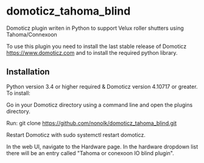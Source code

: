 # domoticz_tahoma_blind
Domoticz plugin writen in Python to support Velux roller shutters using Tahoma/Connexoon

To use this plugin you need to install the last stable release of Domoticz https://www.domoticz.com and to install the required python library.

## Installation

Python version 3.4 or higher required & Domoticz version 4.10717 or greater. To install:

Go in your Domoticz directory using a command line and open the plugins directory.

Run: git clone https://github.com/nonolk/domoticz_tahoma_blind.git

Restart Domoticz with sudo systemctl restart domoticz.

In the web UI, navigate to the Hardware page. In the hardware dropdown list there will be an entry called "Tahoma or conexoon IO blind plugin".
